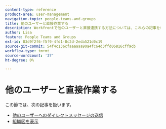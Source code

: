 ```yaml
---
content-type: reference
product-area: user-management
navigation-topic: people-teams-and-groups
title: 他のユーザーと直接作業する
description: Workfrontで他のユーザーと直接連携する方法については、これらの記事を参照してください。
author: Lisa
feature: People Teams and Groups
exl-id: 83d9f2f6-f5f9-4fd1-8c2d-2eda521d0c19
source-git-commit: 54f4c136cfaaaaaa90a4fc64d3ffd06816cff9cb
workflow-type: tm+mt
source-wordcount: '37'
ht-degree: 0%

---
```


# 他のユーザーと直接作業する

この節では、次の記事を扱います。

* [他のユーザーへのダイレクトメッセージの送信](/help/quicksilver/people-teams-and-groups/work-directly-with-others/send-direct-messages-to-other-users.md)
* [組織図を表示](../../people-teams-and-groups/work-directly-with-others/view-the-org-chart.md)
